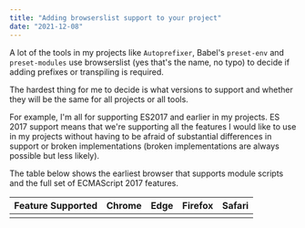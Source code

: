```yaml
---
title: "Adding browserslist support to your project"
date: "2021-12-08"
---
```


A lot of the tools in my projects like `Autoprefixer`, Babel's `preset-env` and `preset-modules` use browserslist (yes that's the name, no typo) to decide if adding prefixes or transpiling is required.

The hardest thing for me to decide is what versions to support and whether they will be the same for all projects or all tools.

For example, I'm all for supporting ES2017 and earlier in my projects. ES 2017 support means that we're supporting all the features I would like to use in my projects without having to be afraid of substantial differences in support or broken implementations (broken implementations are always possible but less likely).

The table below shows the earliest browser that supports module scripts and the full set of ECMAScript 2017 features.

| Feature Supported | Chrome | Edge | Firefox | Safari |
| --- | :-: | :-: | :-: | :-: |
| <script type="module"> | 61+ | 16+ | 60+ | 10.1+ |
| All ES2017 features  
(minus atomics+shared memory) | 58+ | 16+ | 53+ | 10.1+ |

This could be easily included in a `.browserslistrc` configuration file or as part of a `package.json` file. A `.browserslistrc` file for the browser versions that support the `<script type="module">` looks like this:

```text
Chrome > 61
Edge > 16
Firefox > 60
Safari > 10.1
```

and the equivalent JSON that can be inserted in your `package.json` implementation, looks like this:

```json
  "browserslist": [
    "Chrome > 61",
    "Edge > 16",
    "Firefox > 60",
    "Safari > 10.1"
  ]
```

We can use the browserslist configuration as the first step when we use the `module/nomodule` pattern.

Using these settings as the compilation target we'll get a module that will work in all our target browsers and be ignored by browsers that don't support modules.

A second compilation target can address the browsers that don't support modules and that will likely not support the language features we want to use.

Yes, I am aware of the small gap between full ES2017 support and \`script type="module" support. I'm OK with it; evergreen browsers will continue to update to where it becomes irrelevant.

[Publish, ship, and install modern JavaScript for faster applications](https://web.dev/publish-modern-javascript/)) provides examples of how we might do this using WebPack and other tools.

